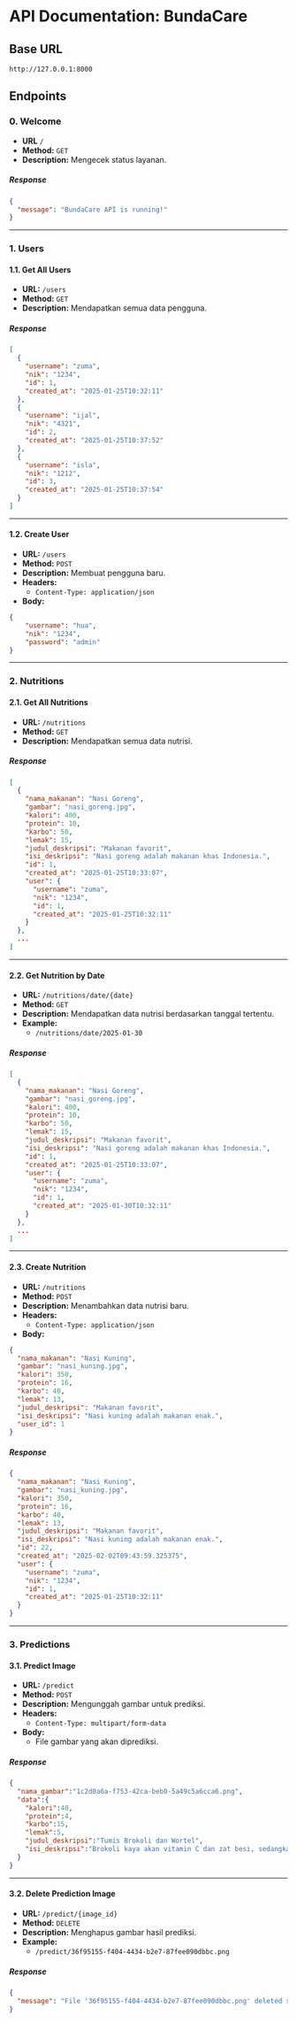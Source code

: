 # **API Documentation: BundaCare**

## **Base URL**  
`http://127.0.0.1:8000`

## **Endpoints**

### **0. Welcome**
- **URL** `/`
- **Method:** `GET`
- **Description:** Mengecek status layanan.

##### **Response**  
```json
{
  "message": "BundaCare API is running!"
}
```

---

### **1. Users**

#### **1.1. Get All Users**  
- **URL:** `/users`  
- **Method:** `GET`  
- **Description:** Mendapatkan semua data pengguna.

##### **Response**  
```json
[
  {
    "username": "zuma",
    "nik": "1234",
    "id": 1,
    "created_at": "2025-01-25T10:32:11"
  },
  {
    "username": "ijal",
    "nik": "4321",
    "id": 2,
    "created_at": "2025-01-25T10:37:52"
  },
  {
    "username": "isla",
    "nik": "1212",
    "id": 3,
    "created_at": "2025-01-25T10:37:54"
  }
]
```

---

#### **1.2. Create User**  
- **URL:** `/users`  
- **Method:** `POST`  
- **Description:** Membuat pengguna baru.
- **Headers:**  
  - `Content-Type: application/json`
- **Body:**  
```json
{
    "username": "hua",
    "nik": "1234",
    "password": "admin"
}
```

---

### **2. Nutritions**

#### **2.1. Get All Nutritions**  
- **URL:** `/nutritions`  
- **Method:** `GET`  
- **Description:** Mendapatkan semua data nutrisi.

##### **Response**  
```json
[
  {
    "nama_makanan": "Nasi Goreng",
    "gambar": "nasi_goreng.jpg",
    "kalori": 400,
    "protein": 10,
    "karbo": 50,
    "lemak": 15,
    "judul_deskripsi": "Makanan favorit",
    "isi_deskripsi": "Nasi goreng adalah makanan khas Indonesia.",
    "id": 1,
    "created_at": "2025-01-25T10:33:07",
    "user": {
      "username": "zuma",
      "nik": "1234",
      "id": 1,
      "created_at": "2025-01-25T10:32:11"
    }
  },
  ...
]
```

---

#### **2.2. Get Nutrition by Date**  
- **URL:** `/nutritions/date/{date}`  
- **Method:** `GET`  
- **Description:** Mendapatkan data nutrisi berdasarkan tanggal tertentu.
- **Example:**  
  - `/nutritions/date/2025-01-30`

##### **Response**  
```json
[
  {
    "nama_makanan": "Nasi Goreng",
    "gambar": "nasi_goreng.jpg",
    "kalori": 400,
    "protein": 10,
    "karbo": 50,
    "lemak": 15,
    "judul_deskripsi": "Makanan favorit",
    "isi_deskripsi": "Nasi goreng adalah makanan khas Indonesia.",
    "id": 1,
    "created_at": "2025-01-25T10:33:07",
    "user": {
      "username": "zuma",
      "nik": "1234",
      "id": 1,
      "created_at": "2025-01-30T10:32:11"
    }
  },
  ...
]
```

---

#### **2.3. Create Nutrition**  
- **URL:** `/nutritions`  
- **Method:** `POST`  
- **Description:** Menambahkan data nutrisi baru.
- **Headers:**  
  - `Content-Type: application/json`
- **Body:**  
```json
{
  "nama_makanan": "Nasi Kuning",
  "gambar": "nasi_kuning.jpg",
  "kalori": 350,
  "protein": 16,
  "karbo": 40,
  "lemak": 13,
  "judul_deskripsi": "Makanan favorit",
  "isi_deskripsi": "Nasi kuning adalah makanan enak.",
  "user_id": 1
}
```

##### **Response**  
```json
{
  "nama_makanan": "Nasi Kuning",
  "gambar": "nasi_kuning.jpg",
  "kalori": 350,
  "protein": 16,
  "karbo": 40,
  "lemak": 13,
  "judul_deskripsi": "Makanan favorit",
  "isi_deskripsi": "Nasi kuning adalah makanan enak.",
  "id": 22,
  "created_at": "2025-02-02T09:43:59.325375",
  "user": {
    "username": "zuma",
    "nik": "1234",
    "id": 1,
    "created_at": "2025-01-25T10:32:11"
  }
}
```

---

### **3. Predictions**

#### **3.1. Predict Image**  
- **URL:** `/predict`  
- **Method:** `POST`  
- **Description:** Mengunggah gambar untuk prediksi.
- **Headers:**  
  - `Content-Type: multipart/form-data`
- **Body:**  
  - File gambar yang akan diprediksi.

##### **Response**  
```json
{
  "nama_gambar":"1c2d0a6a-f753-42ca-beb0-5a49c5a6cca6.png",
  "data":{
    "kalori":40,
    "protein":4,
    "karbo":15,
    "lemak":5,
    "judul_deskripsi":"Tumis Brokoli dan Wortel",
    "isi_deskripsi":"Brokoli kaya akan vitamin C dan zat besi, sedangkan wortel memberikan vitamin A. Makanan ini rendah kalori dan lemak."
  }
}
```

---

#### **3.2. Delete Prediction Image**  
- **URL:** `/predict/{image_id}`  
- **Method:** `DELETE`  
- **Description:** Menghapus gambar hasil prediksi.
- **Example:**  
  - `/predict/36f95155-f404-4434-b2e7-87fee090dbbc.png`

##### **Response**  
```json
{
  "message": "File '36f95155-f404-4434-b2e7-87fee090dbbc.png' deleted successfully"
}
```